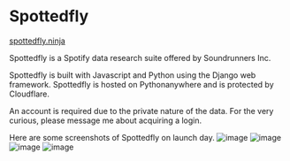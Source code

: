 # Spottedfly

[spottedfly.ninja](www.spottedfly.ninja)

Spottedfly is a Spotify data research suite offered by Soundrunners Inc.

Spottedfly is built with Javascript and Python using the Django web framework. Spottedfly is hosted on Pythonanywhere and is protected by Cloudflare. 

An account is required due to the private nature of the data. For the very curious, please message me about acquiring a login. 


Here are some screenshots of Spottedfly on launch day.
![image](https://user-images.githubusercontent.com/35173688/82271134-cff7fa00-992b-11ea-9f58-a4ca79ee4bd4.png)
![image](https://user-images.githubusercontent.com/35173688/82406792-64418a00-9a1c-11ea-9f80-c65b16bbbe3e.png)
![image](https://user-images.githubusercontent.com/35173688/82271281-34b35480-992c-11ea-8817-f390fe07ebe2.png)
![image](https://user-images.githubusercontent.com/35173688/82406792-64418a00-9a1c-11ea-9f80-c65b16bbbe3e.png)
